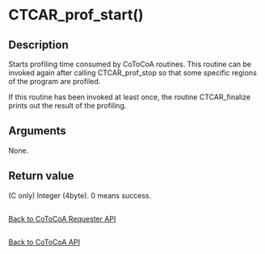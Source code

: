 CTCAR_prof_start()
=====

Description
-----

Starts profiling time consumed by CoToCoA routines. This routine can be invoked again after calling
CTCAR_prof_stop so that some specific regions of the program are profiled.


If this routine has been invoked at least once, the routine CTCAR_finalize prints out the result of 
the profiling.

Arguments
-----

None.

Return value
-----

(C only) Integer (4byte). 0 means success.

##

[Back to CoToCoA Requester API](../API-requester.md "Back to CoToCoA Requester API")

##

[Back to CoToCoA API](../API.md "Back to CoToCoA API")
